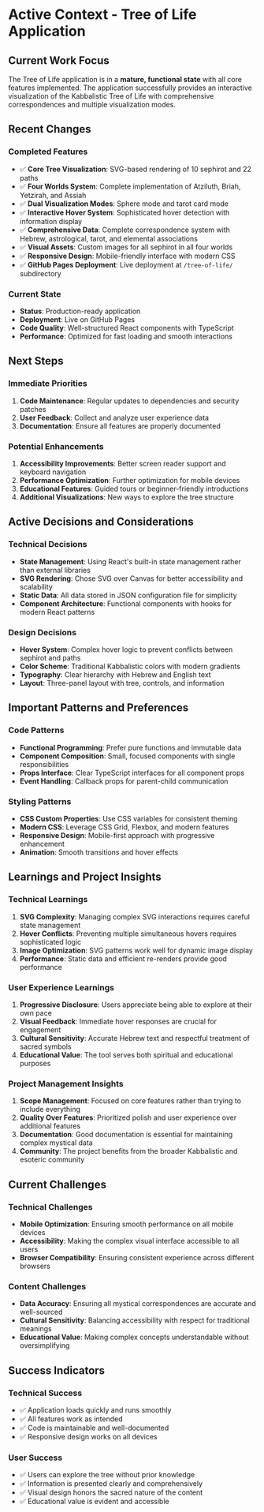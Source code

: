 # Active Context - Tree of Life Application

## Current Work Focus

The Tree of Life application is in a **mature, functional state** with all core features implemented. The application successfully provides an interactive visualization of the Kabbalistic Tree of Life with comprehensive correspondences and multiple visualization modes.

## Recent Changes

### Completed Features
- ✅ **Core Tree Visualization**: SVG-based rendering of 10 sephirot and 22 paths
- ✅ **Four Worlds System**: Complete implementation of Atziluth, Briah, Yetzirah, and Assiah
- ✅ **Dual Visualization Modes**: Sphere mode and tarot card mode
- ✅ **Interactive Hover System**: Sophisticated hover detection with information display
- ✅ **Comprehensive Data**: Complete correspondence system with Hebrew, astrological, tarot, and elemental associations
- ✅ **Visual Assets**: Custom images for all sephirot in all four worlds
- ✅ **Responsive Design**: Mobile-friendly interface with modern CSS
- ✅ **GitHub Pages Deployment**: Live deployment at `/tree-of-life/` subdirectory

### Current State
- **Status**: Production-ready application
- **Deployment**: Live on GitHub Pages
- **Code Quality**: Well-structured React components with TypeScript
- **Performance**: Optimized for fast loading and smooth interactions

## Next Steps

### Immediate Priorities
1. **Code Maintenance**: Regular updates to dependencies and security patches
2. **User Feedback**: Collect and analyze user experience data
3. **Documentation**: Ensure all features are properly documented

### Potential Enhancements
1. **Accessibility Improvements**: Better screen reader support and keyboard navigation
2. **Performance Optimization**: Further optimization for mobile devices
3. **Educational Features**: Guided tours or beginner-friendly introductions
4. **Additional Visualizations**: New ways to explore the tree structure

## Active Decisions and Considerations

### Technical Decisions
- **State Management**: Using React's built-in state management rather than external libraries
- **SVG Rendering**: Chose SVG over Canvas for better accessibility and scalability
- **Static Data**: All data stored in JSON configuration file for simplicity
- **Component Architecture**: Functional components with hooks for modern React patterns

### Design Decisions
- **Hover System**: Complex hover logic to prevent conflicts between sephirot and paths
- **Color Scheme**: Traditional Kabbalistic colors with modern gradients
- **Typography**: Clear hierarchy with Hebrew and English text
- **Layout**: Three-panel layout with tree, controls, and information

## Important Patterns and Preferences

### Code Patterns
- **Functional Programming**: Prefer pure functions and immutable data
- **Component Composition**: Small, focused components with single responsibilities
- **Props Interface**: Clear TypeScript interfaces for all component props
- **Event Handling**: Callback props for parent-child communication

### Styling Patterns
- **CSS Custom Properties**: Use CSS variables for consistent theming
- **Modern CSS**: Leverage CSS Grid, Flexbox, and modern features
- **Responsive Design**: Mobile-first approach with progressive enhancement
- **Animation**: Smooth transitions and hover effects

## Learnings and Project Insights

### Technical Learnings
1. **SVG Complexity**: Managing complex SVG interactions requires careful state management
2. **Hover Conflicts**: Preventing multiple simultaneous hovers requires sophisticated logic
3. **Image Optimization**: SVG patterns work well for dynamic image display
4. **Performance**: Static data and efficient re-renders provide good performance

### User Experience Learnings
1. **Progressive Disclosure**: Users appreciate being able to explore at their own pace
2. **Visual Feedback**: Immediate hover responses are crucial for engagement
3. **Cultural Sensitivity**: Accurate Hebrew text and respectful treatment of sacred symbols
4. **Educational Value**: The tool serves both spiritual and educational purposes

### Project Management Insights
1. **Scope Management**: Focused on core features rather than trying to include everything
2. **Quality Over Features**: Prioritized polish and user experience over additional features
3. **Documentation**: Good documentation is essential for maintaining complex mystical data
4. **Community**: The project benefits from the broader Kabbalistic and esoteric community

## Current Challenges

### Technical Challenges
- **Mobile Optimization**: Ensuring smooth performance on all mobile devices
- **Accessibility**: Making the complex visual interface accessible to all users
- **Browser Compatibility**: Ensuring consistent experience across different browsers

### Content Challenges
- **Data Accuracy**: Ensuring all mystical correspondences are accurate and well-sourced
- **Cultural Sensitivity**: Balancing accessibility with respect for traditional meanings
- **Educational Value**: Making complex concepts understandable without oversimplifying

## Success Indicators

### Technical Success
- ✅ Application loads quickly and runs smoothly
- ✅ All features work as intended
- ✅ Code is maintainable and well-documented
- ✅ Responsive design works on all devices

### User Success
- ✅ Users can explore the tree without prior knowledge
- ✅ Information is presented clearly and comprehensively
- ✅ Visual design honors the sacred nature of the content
- ✅ Educational value is evident and accessible
